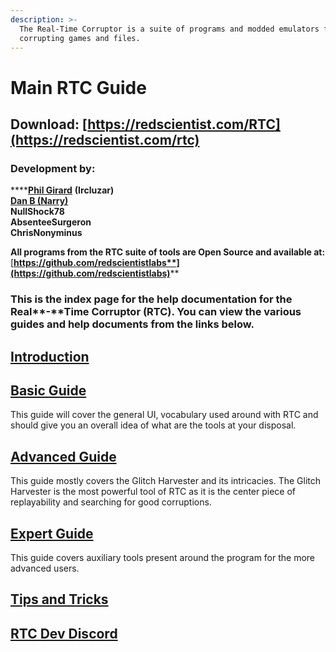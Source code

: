 ```yaml
---
description: >-
  The Real-Time Corruptor is a suite of programs and modded emulators for
  corrupting games and files.
---
```


# Main RTC Guide

## Download: [https://redscientist.com/RTC](https://redscientist.com/rtc)

### **Development by:**&#x20;

****[**Phil Girard**](http://redscientist.com/) **(Ircluzar)**\
****[**Dan B (Narry)**](https://narry.land/)****\
**NullShock78**\
**AbsenteeSurgeron**\
**ChrisNonyminus**

**All programs from the RTC suite of tools are Open Source and available at:** [**https://github.com/redscientistlabs**](https://github.com/redscientistlabs)****

### &#x20;<a href="#download-httpredscientistcomrtc" id="download-httpredscientistcomrtc"></a>

### This is the index page for the help documentation for the Real**-**Time Corruptor (RTC). You can view the various guides and help documents from the links below. <a href="#download-httpredscientistcomrtc" id="download-httpredscientistcomrtc"></a>

## [Introduction](https://corrupt.wiki/corruptors/rtc-real-time-corruptor/introduction.html)

## [Basic Guide](basic/)

This guide will cover the general UI, vocabulary used around with RTC and should give you an overall idea of what are the tools at your disposal.

## [Advanced Guide](https://corrupt.wiki/corruptors/rtc-real-time-corruptor/advanced.html)

This guide mostly covers the Glitch Harvester and its intricacies. The Glitch Harvester is the most powerful tool of RTC as it is the center piece of replayability and searching for good corruptions.

## [Expert Guide](https://corrupt.wiki/corruptors/rtc-real-time-corruptor/expert.html)

This guide covers auxiliary tools present around the program for the more advanced users.

## [Tips and Tricks](tips.md)

## [RTC Dev Discord](https://discord.corrupt.wiki)
